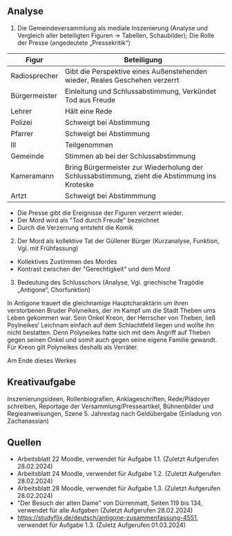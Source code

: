 ## Analyse

1. Die Gemeindeversammlung als mediale Inszenierung (Analyse und Vergleich aller beteiligten Figuren → Tabellen, Schaubilder); Die Rolle der Presse (angedeutete „Pressekritik“)

| Figur         | Beteiligung                                                                                   |
| ------------- | --------------------------------------------------------------------------------------------- |
| Radiosprecher | Gibt die Perspektive eines Außenstehenden wieder, Reales Geschehen verzerrt                   |
| Bürgermeister | Einleitung und Schlussabstimmung, Verkündet Tod aus Freude                                    |
| Lehrer        | Hält eine Rede                                                                                |
| Polizei       | Schweigt bei Abstimmung                                                                       |
| Pfarrer       | Schweigt bei Abstimmung                                                                       |
| Ill           | Teilgenommen                                                                                  |
| Gemeinde      | Stimmen ab bei der Schlussabstimmung                                                          |
| Kameramann    | Bring Bürgermeister zur Wiederholung der Schlussabstimmung, zieht die Abstimmung ins Kroteske |
| Artzt         | Schweigt bei Abstimmmung                                                                      |

- Die Presse gibt die Ereignisse der Figuren verzerrt wieder.
- Der Mord wird als "Tod durch Freude" bezeichnet
- Durch die Verzerrung entsteht die Komik

2. Der Mord als kollektive Tat der Güllener Bürger (Kurzanalyse, Funktion, Vgl. mit Frühfassung)

- Kollektives Zustimmen des Mordes
- Kontrast zwischen der "Gerechtigkeit" und dem Mord

3. Bedeutung des Schlusschors (Analyse, Vgl. griechische Tragödie „Antigone“, Chorfunktion)

In Antigone trauert die gleichnamige Hauptcharaktärin um ihren verstorbenen Bruder Polyneikes, der im Kampf um die Stadt Theben ums Leben gekommen war. Sein Onkel Kreon, der Herrscher von Theben, ließ Poylneikes‘ Leichnam einfach auf dem Schlachtfeld liegen und wollte ihn nicht bestatten. Denn Polyneikes hatte sich mit dem Angriff auf Theben gegen seinen Onkel und somit auch gegen seine eigene Familie gewandt. Für Kreon gilt Polyneikes deshalb als Verräter.

Am Ende dieses Werkes

## Kreativaufgabe

Inszenierungsideen, Rollenbiografien, Anklageschriften, Rede/Plädoyer schreiben, Reportage der Versammlung/Presseartikel, Bühnenbilder und Regieanweisungen, Szene 5. Jahrestag nach Geldübergabe (Einladung von Zachanassian)

## Quellen

- Arbeitsblatt 22 Moodle, verwendet für Aufgabe 1.1. (Zuletzt Aufgerufen 28.02.2024)
- Arbeitsblatt 24 Moodle, verwendet für Aufgabe 1.2. (Zuletzt Aufgerufen 28.02.2024)
- Arbeitsblatt 28 Moodle, verwendet für Aufgabe 1.3. (Zuletzt Aufgerufen 28.02.2024)
- "Der Besuch der alten Dame" von Dürrenmatt, Seiten 119 bis 134, verwendet für alle Aufgaben (Zuletzt Aufgerufen 28.02.2024)
- https://studyflix.de/deutsch/antigone-zusammenfassung-4551, verwendet für Aufgabe 1.3. (Zuletz Aufgerufen 01.03.2024)